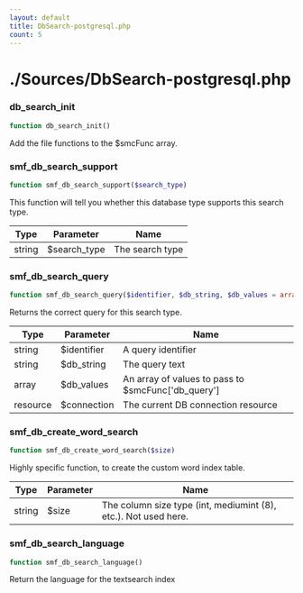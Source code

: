 ```yaml
---
layout: default
title: DbSearch-postgresql.php
count: 5
---
```


# ./Sources/DbSearch-postgresql.php

### db_search_init

```php
function db_search_init()
```
Add the file functions to the $smcFunc array.



### smf_db_search_support

```php
function smf_db_search_support($search_type)
```
This function will tell you whether this database type supports this search type.



Type|Parameter|Name
---|---|---
string|$search_type|The search type
### smf_db_search_query

```php
function smf_db_search_query($identifier, $db_string, $db_values = array(), $connection = null)
```
Returns the correct query for this search type.



Type|Parameter|Name
---|---|---
string|$identifier|A query identifier
string|$db_string|The query text
array|$db_values|An array of values to pass to $smcFunc['db_query']
resource|$connection|The current DB connection resource
### smf_db_create_word_search

```php
function smf_db_create_word_search($size)
```
Highly specific function, to create the custom word index table.



Type|Parameter|Name
---|---|---
string|$size|The column size type (int, mediumint (8), etc.). Not used here.
### smf_db_search_language

```php
function smf_db_search_language()
```
Return the language for the textsearch index



